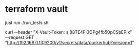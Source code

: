 # terraform vault

just run ./run_tests.sh

curl --header "X-Vault-Token: s.88TE4Pi3OPg4fb50pCSbEPIx" \
--request GET \
"http://192.168.0.13:9200/v1/secrets/data/dockerhub?version=1"
